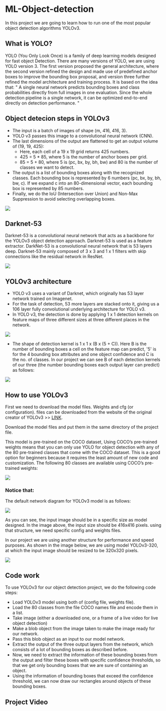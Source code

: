# ML-Object-detection
In this project we are going to learn how to run one of the most popular object detection algorithms YOLOv3.

## What is YOLO?
YOLO (You Only Look Once) is a family of deep learning models designed for fast object Detection.
There are many versions of YOLO, we are using YOLO version 3.
The first version proposed the general architecture, where the second version refined the design and made use of predefined anchor boxes to improve the bounding box proposal, and version three further refined the model architecture and training process.
It is based on the idea that:
" A single neural network predicts bounding boxes and class probabilities directly from full images in one evaluation. Since the whole detection pipeline is a single network, it can be optimized end-to-end directly on detection performance. "

## Object detecion steps in YOLOv3
*	The input is a batch of images of shape (m, 416, 416, 3).
*	YOLO v3 passes this image to a convolutional neural network (CNN).
*	The last dimensions of the output are flattened to get an output volume of (19, 19, 425):
    *	Here, each cell of a 19 x 19 grid returns 425 numbers.
    *	425 = 5 * 85, where 5 is the number of anchor boxes per grid.
    *	85 = 5 + 80, where 5 is (pc, bx, by, bh, bw) and 80 is the number of classes we want to detect.
*	The output is a list of bounding boxes along with the recognized classes. Each bounding box is represented by 6 numbers (pc, bx, by, bh, bw, c). If we expand c into an 80-dimensional vector, each bounding box is represented by 85 numbers.
*	Finally, we do the IoU (Intersection over Union) and Non-Max Suppression to avoid selecting overlapping boxes.

![](images/YOLOv3_output.png)

## Darknet-53
Darknet-53 is a convolutional neural network that acts as a backbone for the YOLOv3 object detection approach. Darknet-53 is used as a feature extractor.
DarkNet-53 is a convolutional neural network that is 53 layers deep. 
Darknet-53 mainly composed of 3 x 3 and 1 x 1 filters with skip connections like the residual network in ResNet.

![](images/Daarknet_53.png)

## YOLOv3 architecture
*	YOLO v3 uses a variant of Darknet, which originally has 53 layer network trained on Imagenet.
*	For the task of detection, 53 more layers are stacked onto it, giving us a 106 layer fully convolutional underlying architecture for YOLO v3.
*	In YOLO v3, the detection is done by applying 1 x 1 detection kernels on feature maps of three different sizes at three different places in the network.

![](images/YOLOv3_Net_Structure.png)

*	The shape of detection kernel is 1 x 1 x (B x (5 + C)). Here B is the number of bounding boxes a cell on the feature map can predict, '5' is for the 4 bounding box attributes and one object confidence and C is the no. of classes.
In our project we can see B of each detection kernels of our three (the number bounding boxes each output layer can predict) as follows:

![](images/Model_3_outputs_shape.png)

## How to use YOLOv3
First we need to download the model files. Weights and cfg (or configuration). files can be downloaded from the website of the original creator of YOLOv3 >> [LINK](https://pjreddie.com/darknet/yolo).

Download the model files and put them in the same directory of the project file.

This model is pre-trained on the COCO dataset, Using COCO’s pre-trained weights means that you can only use YOLO for object detection with any of the 80 pre-trained classes that come with the COCO dataset. This is a good option for beginners because it requires the least amount of new code and customization. 
The following 80 classes are available using COCO’s pre-trained weights:

![](images/COCO.PNG)

### Notice that:
The default network diagram for YOLOv3 model is as follows:

![](images/YOLOv3_diagram.png)

As you can see, the input image should be in a specific size as model designed. In the image above, the input size should be 416x416 pixels. using that structure, we need specific config and weights files.

In our project we are using another structure for performance and speed purposes. As shown in the image below, we are using model YOLOv3-320, at which the input image should be resized to be 320x320 pixels.

![](images/YOLOv3_confg.png)

## Code work
To use YOLOv3 for our object detection project, we do the following code steps:
*	Load YOLOv3 model using both of (config file, weights file).
*	Load the 80 classes from the file COCO names file and encode them in a list.
*	Take image (either a downloaded one, or a frame of a live video for live object detection)
*	Make a blob object from the image taken to make the image ready for our network.
*	Pass this blob object as an input to our model network.
*	Extract the output of the three output layers from the network, which consists of a lot of bounding boxes as described before.
*	Now, we need to extract the information of these bounding boxes from the output and filter these boxes with specific confidence thresholds, so that we get only bounding boxes that we are sure of containing an object.
*	Using the information of bounding boxes that exceed the confidence threshold, we can now draw our rectangles around objects of these bounding boxes.

## Project Video







